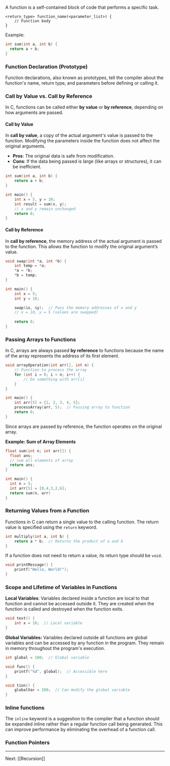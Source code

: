 A function is a self-contained block of code that performs a specific task.
```
<return_type> function_name(<parameter_list>) {
    // Function body
}
```

Example:
```c
int sum(int a, int b) {
  return a + b;
}
```
### Function Declaration (Prototype)

Function declarations, also known as prototypes, tell the compiler about the function's name, return type, and parameters before defining or calling it.

### Call by Value vs. Call by Reference

In C, functions can be called either **by value** or **by reference**, depending on how arguments are passed.

#### Call by Value

In **call by value**, a copy of the actual argument's value is passed to the function. Modifying the parameters inside the function does not affect the original arguments.
- **Pros**: The original data is safe from modification.
- **Cons**: If the data being passed is large (like arrays or structures), it can be inefficient.
```c
int sum(int a, int b) {
    return a + b;
}

int main() {
    int x = 5, y = 10;
    int result = sum(x, y);
    // x and y remain unchanged
    return 0;
}
```
#### Call by Reference

In **call by reference**, the memory address of the actual argument is passed to the function. This allows the function to modify the original argument’s value.
```c
void swap(int *a, int *b) {
    int temp = *a;
    *a = *b;
    *b = temp;
}

int main() {
    int x = 5;
    int y = 10;

    swap(&x, &y);  // Pass the memory addresses of x and y
    // x = 10, y = 5 (values are swapped)
    
    return 0;
}
```

### Passing Arrays to Functions

In C, arrays are always passed **by reference** to functions because the name of the array represents the address of its first element.
```c
void arrayOperation(int arr[], int n) {
    // Function to process the array
    for (int i = 0; i < n; i++) {
        // Do something with arr[i]
    }
}

int main() {
    int arr[5] = {1, 2, 3, 4, 5};
    processArray(arr, 5);  // Passing array to function
    return 0;
}
```
Since arrays are passed by reference, the function operates on the original array.

**Example: Sum of Array Elements**
```c
float sum(int n; int arr[]) {
  float ans;
  // sum all elements of array
  return ans;
}

int main() {
  int n = 5;
  int arr[5] = [0,4,3,2,6];
  return sum(n, arr)
}
```

### Returning Values from a Function

Functions in C can return a single value to the calling function. The return value is specified using the `return` keyword.
```c
int multiply(int a, int b) {
    return a * b;  // Returns the product of a and b
}
```

If a function does not need to return a value, its return type should be `void`.
```c
void printMessage() {
    printf("Hello, World!");
}
```

### Scope and Lifetime of Variables in Functions

**Local Variables**: Variables declared inside a function are local to that function and cannot be accessed outside it. They are created when the function is called and destroyed when the function exits.
```c
void test() {
    int x = 10;  // Local variable
}
```

**Global Variables:** Variables declared outside all functions are global variables and can be accessed by any function in the program. They remain in memory throughout the program's execution.
```c
int global = 100;  // Global variable

void func() {
    printf("%d", global);  // Accessible here
}

void tion() {
    globalVar = 200;  // Can modify the global variable
}
```

### Inline functions
The `inline` keyword is a suggestion to the compiler that a function should be expanded inline rather than a regular function call being generated. This can improve performance by eliminating the overhead of a function call.

### Function Pointers

---
Next: [[Recursion]]